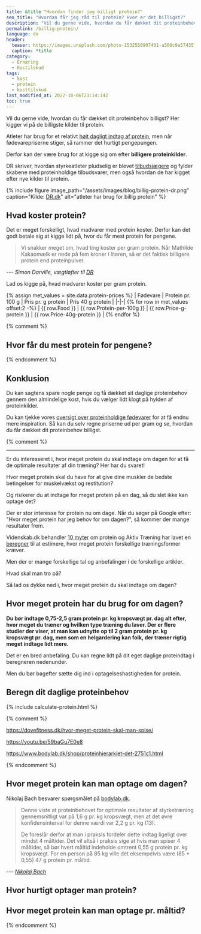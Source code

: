 ```yaml
---
title: &title "Hvordan finder jeg billigt protein?"
seo_title: "Hvordan får jeg råd til protein? Hvor er det billigst?"
description: "Vil du gerne vide, hvordan du får dækket dit proteinbehov billigst? Her kigger vi på de billigste kilder til protein."
permalink: /billig-protein/
language: da
header:
  teaser: https://images.unsplash.com/photo-1532550907401-a500c9a57435?ixlib=rb-1.2.1&ixid=eyJhcHBfaWQiOjEyMDd9&auto=format&fit=crop&h=300&w=400&q=10
  caption: *title
category:
  - Ernæring
  - Kostilskud
tags:
  - kost
  - protein
  - kosttilskud
last_modified_at: 2022-10-06T23:14:14Z
toc: true
---
```


Vil du gerne vide, hvordan du får dækket dit proteinbehov billigst? Her kigger vi på de billigste kilder til protein.

Atleter har brug for et relativt [højt dagligt indtag af protein](/dagligt-protein-indtagelse/), men når fødevarepriserne stiger, så rammer det hurtigt pengepungen.

Derfor kan der være brug for at kigge sig om efter **billigere proteinkilder**.

DR skriver, hvordan styrkeatleter pludselig er blevet [tilbudsjægere](https://www.dr.dk/nyheder/indland/stigende-priser-rammer-landets-store-overarme-vaegtloefterklub-maa-fylde-skabet-med) og fylder skabene med proteinholdige tilbudsvarer, men også hvordan de har kigget efter nye kilder til protein.

{% include figure image_path="/assets/images/blog/billig-protein-dr.png" caption="Kilde: [DR.dk](https://www.dr.dk/nyheder/indland/stigende-priser-rammer-landets-store-overarme-vaegtloefterklub-maa-fylde-skabet-med)" alt="atleter har brug for billig protein" %}

## Hvad koster protein?

Det er meget forskelligt, hvad madvarer med protein koster. Derfor kan det godt betale sig at kigge lidt på, hvor du får mest protein for pengene.

> Vi snakker meget om, hvad ting koster per gram protein. Når Mathilde Kakaomælk er nede på fem kroner i literen, så er det faktisk billigere protein end proteinpulver.

--- <cite>Simon Darville, vægtløfter til [DR](https://www.dr.dk/nyheder/indland/stigende-priser-rammer-landets-store-overarme-vaegtloefterklub-maa-fylde-skabet-med)</cite>

Lad os kigge på, hvad madvarer koster per gram protein.

{% assign met_values = site.data.protein-prices %}
| Fødevare | Protein pr. 100 g | Pris pr. g protein | Pris 40 g protein |
|-|-|
{% for row in met_values offset:2 -%}
| {{ row.Food }} | {{ row.Protein-per-100g }} | {{ row.Price-g-protein }} | {{ row.Price-40g-protein }} |
{% endfor %}

{% comment %}

## Hvor får du mest protein for pengene?

{% endcomment %}

## Konklusion

Du kan sagtens spare nogle penge og få dækket sit daglige proteinbehov gennem den almindelige kost, hvis du vælger lidt klogt på hylden af proteinkilder.

Du kan tjekke vores [oversigt over proteinholdige fødevarer](/protein-i-madvarer/) for at få endnu mere inspiration. Så kan du selv regne priserne ud per gram og se, hvordan du får dækket dit proteinbehov billigst.

{% comment %}
***

Er du interesseret i, hvor meget protein du skal indtage om dagen for at få de optimale resultater af din træning? Her har du svaret!

Hvor meget protein skal du have for at give dine muskler de bedste betingelser for muskelvækst og restitution?

Og risikerer du at indtage for meget protein på en dag, så du slet ikke kan optage det?

Der er stor interesse for protein nu om dage. Når du søger på Google efter: "Hvor meget protein har jeg behov for om dagen?", så kommer der mange resultater frem.

Videnskab.dk behandler [10 myter](https://videnskab.dk/krop-sundhed/10-myter-om-proteiner-del-i) om protein og Aktiv Træning har lavet en [beregner](https://aktivtraening.dk/sund-livsstil/test-hvor-meget-protein-har-jeg-brug-for) til at estimere, hvor meget protein forskellige træningsformer kræver.

Men der er mange forskellige tal og anbefalinger i de forskellige artikler.

Hvad skal man tro på?

Så lad os dykke ned i, hvor meget protein du skal indtage om dagen?

## Hvor meget protein har du brug for om dagen?

**Du bør indtage 0,75-2,5 gram protein pr. kg kropsvægt pr. dag alt efter, hvor meget du træner og hvilken type træning du laver. Der er flere studier der viser, at man kan udnytte op til 2 gram protein pr. kg kropsvægt pr. dag, men som en helgardering kan folk, der træner rigtig meget indtage lidt mere.**

Det er en bred anbefaling. Du kan regne lidt på dit eget daglige proteindtag i beregneren nedenunder.

Men du bør bagefter sætte dig ind i optagelseshastigheden for protein.

## Beregn dit daglige proteinbehov

{% include calculate-protein.html %}

{% comment %}


https://dovefitness.dk/hvor-meget-protein-skal-man-spise/

https://youtu.be/59baGu7E0e8

https://www.bodylab.dk/shop/proteinhierarkiet-det-2751c1.html

{% endcomment %}

## Hvor meget protein kan man optage om dagen?

Nikolaj Bach besvarer spørgsmålet på [bodylab.dk](https://www.bodylab.dk/shop/hvor-mange-gram-protein-kan-man-optage-3185c1.html).

> Denne viste at proteinbehovet for optimale resultater af styrketræning gennemsnitligt var på 1,6 g pr. kg kropsvægt, men at det øvre konfidensinterval for denne værdi var 2,2 g pr. kg (13).
>
> De foreslår derfor at man i praksis fordeler dette indtag ligeligt over mindst 4 måltider. Det vil altså i praksis sige at hvis man spiser 4 måltider, så bør hvert måltid indeholde omtrent 0,55 g protein pr. kg kropsvægt. For en person på 85 kg ville det eksempelvis være (85 * 0,55) 47 g protein pr. måltid.

--- <cite>[Nikolaj Bach](https://www.bodylab.dk/shop/hvor-mange-gram-protein-kan-man-optage-3185c1.html)</cite>


## Hvor hurtigt optager man protein?

## Hvor meget protein kan man optage pr. måltid?

{% endcomment %}

